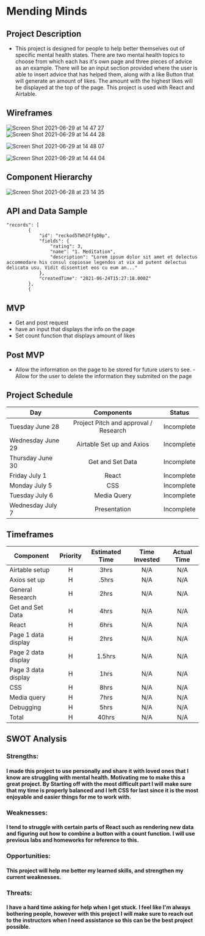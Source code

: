 
# Mending Minds

## Project Description

- This project is designed for people to help better themselves out of specific mental health states. 
There are two mental health topics to choose from which each has it's own page and three pieces of advice as an example. There will be an input section provided where the user is able to insert advice that has helped them, along with a like Button that will generate an amount of likes. The amount with the highest likes will be displayed at the top of the page. This project is used with React and Airtable.

## Wireframes
![Screen Shot 2021-06-29 at 14 47 27](https://user-images.githubusercontent.com/84581353/123851234-f33ff780-d8e8-11eb-9b58-a82baaeae895.png)
![Screen Shot 2021-06-29 at 14 44 28](https://user-images.githubusercontent.com/84581353/123850995-aeb45c00-d8e8-11eb-9680-5ecc5e6a2e37.png)

![Screen Shot 2021-06-29 at 14 48 07](https://user-images.githubusercontent.com/84581353/123851382-1c608800-d8e9-11eb-9efb-d736e56b8eb0.png)

![Screen Shot 2021-06-29 at 14 44 04](https://user-images.githubusercontent.com/84581353/123851005-b247e300-d8e8-11eb-8e1e-fbbff21b0d6f.png)

## Component Hierarchy

![Screen Shot 2021-06-28 at 23 14 35](https://user-images.githubusercontent.com/84581353/123796189-db4d8100-d8b2-11eb-92c7-3ab47ad5a990.png)

## API and Data Sample
```
"records": [
        {
            "id": "reckod5TWhIFfgDBp",
            "fields": {
                "rating": 3,
                "name": "1. Meditation",
                "description": "Lorem ipsum dolor sit amet et delectus accommodare his consul copiosae legendos at vix ad putent delectus delicata usu. Vidit dissentiet eos cu eum an..."
            },
            "createdTime": "2021-06-24T15:27:18.000Z"
        },
        {
```        

## MVP
- Get and post request
- have an input that displays the info on the page 
- Set count function that displays amount of likes 

## Post MVP
- Allow the information on the page to be stored for future users to see.
-Allow for the user to delete the information they submited on the page


## Project Schedule

| Day | Components | Status |
| --- | :---: |  :---: | 
| Tuesday June 28|Project Pitch and approval / Research| Incomplete|  
| Wednesday June 29 | Airtable Set up and Axios| Incomplete| 
| Thursday June 30| Get and Set Data | Incomplete|  
| Friday July 1| React | Incomplete| 
| Monday July 5| CSS | Incomplete|
| Tuesday July 6 | Media Query | Incomplete| 
| Wednesday July 7 | Presentation | Incomplete| 



## Timeframes 

| Component | Priority | Estimated Time | Time Invested | Actual Time |
| --- | :---: |  :---: | :---: | :---: |
| Airtable setup | H | 3hrs|  N/A  | N/A |
| Axios set up | H | .5hrs|   N/A  | N/A |
| General Research| H | 2hrs|   N/A  | N/A |
| Get and Set Data | H | 4hrs|   N/A   | N/A |
| React| H | 6hrs|   N/A   | N/A |
| Page 1 data display| H | 2hrs|   N/A   | N/A |
| Page 2 data display| H | 1.5hrs|  N/A    | N/A |
| Page 3 data display| H | 1hrs|  N/A    | N/A |
| CSS  | H | 8hrs|   N/A   | N/A |
| Media query | H | 7hrs|   N/A  | N/A |
| Debugging | H | 5hrs|   N/A   | N/A |
| Total | H | 40hrs|  N/A   | N/A  |


## SWOT Analysis

### Strengths: 
#### I made this project to use personally and share it with loved ones that I know are struggling with mental health. Motivating me to make this a great project. By Starting off with the most difficult part I will make sure that my time is properly balanced and I left CSS for last since it is the most enjoyable and easier things for me to work with.

### Weaknesses:
#### I tend to struggle with certain parts of React such as rendering new data and figuring out how to combine a button with a count function. I will use previous labs and homeworks for reference to this.

### Opportunities:
#### This project will help me better my learned skills, and strengthen my current weaknesses.

### Threats:
#### I have a hard time asking for help when I get stuck. I feel like I'm always bothering people, however with this project I will make sure to reach out to the instructors when I need assistance so this can be the best project possible.
